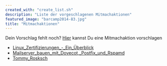 ```yaml
---
created_with: "create_list.sh"
description: "Liste der vorgeschlagenen Mitmachaktionen"
featured_image: "barcamp2014-83.jpg"
title: "Mitmachaktionen"
---
```


Dein Vorschlag fehlt noch? [Hier](https://pad.gsw25.guug.de) kannst Du eine Mitmachaktion vorschlagen
* [Linux_Zertifizierungen_-_Ein_Überblick](https://pad.gsw25.guug.de/p/Linux_Zertifizierungen_-_Ein_Überblick)
* [Mailserver_bauen_mit_Dovecot,_Postfix_und_Rspamd](https://pad.gsw25.guug.de/p/Mailserver_bauen_mit_Dovecot,_Postfix_und_Rspamd)
* [Tommy_Rosksch](https://pad.gsw25.guug.de/p/Tommy_Rosksch)
